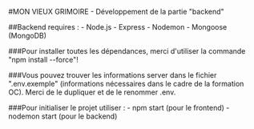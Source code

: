 #MON VIEUX GRIMOIRE - Développement de la partie "backend"

##Backend requires :
    - Node.js
    - Express
    - Nodemon
    - Mongoose (MongoDB)

###Pour installer toutes les dépendances, merci d'utiliser la commande "npm install --force"!

###Vous pouvez trouver les informations server dans le fichier ".env.exemple" (informations nécessaires dans le cadre de la formation OC).
    Merci de le dupliquer et de le renommer .env.

###Pour initialiser le projet utiliser :
    - npm start (pour le frontend)
    - nodemon start (pour le backend)
